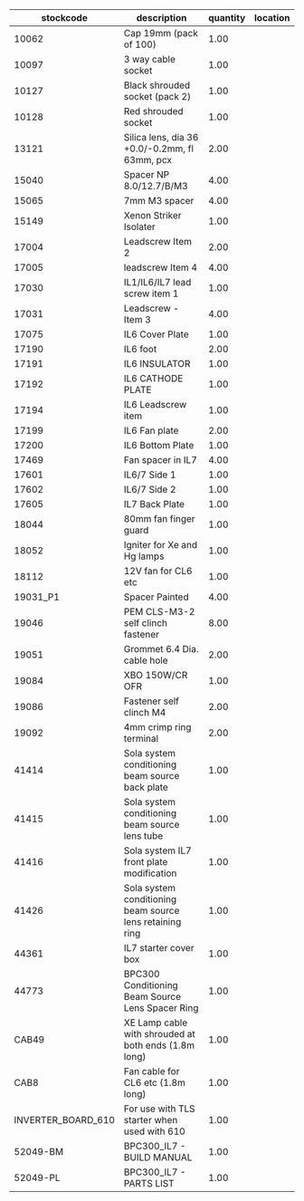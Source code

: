 |stockcode|description|quantity|location|
|---------|-----------|--------|--------|
|10062|Cap 19mm (pack of 100)|1.00||
|10097|3 way cable socket|1.00||
|10127|Black shrouded socket (pack 2)|1.00||
|10128|Red shrouded socket|1.00||
|13121|Silica lens, dia 36 +0.0/-0.2mm, fl 63mm, pcx|2.00||
|15040|Spacer NP 8.0/12.7/B/M3|4.00||
|15065|7mm M3 spacer|4.00||
|15149|Xenon Striker Isolater|1.00||
|17004|Leadscrew Item 2|2.00||
|17005|leadscrew Item 4|4.00||
|17030|IL1/IL6/IL7 lead screw item 1|1.00||
|17031|Leadscrew - Item 3|4.00||
|17075|IL6 Cover Plate|1.00||
|17190|IL6 foot|2.00||
|17191|IL6 INSULATOR|1.00||
|17192|IL6 CATHODE PLATE|1.00||
|17194|IL6 Leadscrew item|1.00||
|17199|IL6 Fan plate|2.00||
|17200|IL6 Bottom Plate|1.00||
|17469|Fan spacer in IL7|4.00||
|17601|IL6/7 Side 1|1.00||
|17602|IL6/7 Side 2|1.00||
|17605|IL7 Back Plate|1.00||
|18044|80mm fan finger guard|1.00||
|18052|Igniter for Xe and Hg lamps|1.00||
|18112|12V fan for CL6 etc|1.00||
|19031_P1|Spacer Painted|4.00||
|19046|PEM CLS-M3-2 self clinch fastener|8.00||
|19051|Grommet 6.4 Dia. cable hole|2.00||
|19084|XBO 150W/CR OFR|1.00||
|19086|Fastener self clinch M4|2.00||
|19092|4mm crimp ring terminal|2.00||
|41414|Sola system conditioning beam source back plate|1.00||
|41415|Sola system conditioning beam source lens tube|1.00||
|41416|Sola system IL7 front plate modification|1.00||
|41426|Sola system conditioning beam source lens retaining ring|1.00||
|44361|IL7 starter cover box|1.00||
|44773|BPC300 Conditioning Beam Source Lens Spacer Ring|1.00||
|CAB49|XE Lamp cable with shrouded at both ends (1.8m long)|1.00||
|CAB8|Fan cable for CL6 etc (1.8m long)|1.00||
|INVERTER_BOARD_610|For use with TLS starter when used with 610|1.00||
|52049-BM|BPC300_IL7 - BUILD MANUAL|1.00||
|52049-PL|BPC300_IL7 - PARTS LIST|1.00||
